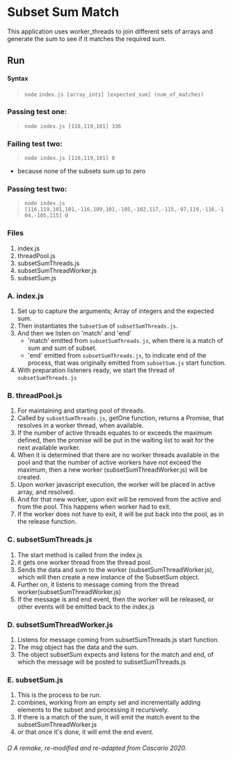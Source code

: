 # Subset Sum Match

This application uses worker_threads to join different sets of arrays 
and generate the sum to see if it matches the required sum. 

## Run
#### Syntax
> `node` `index.js [array_ints] [expected_sum] (num_of_matches)`

### Passing test one:
> `node index.js [116,119,101] 336`

### Failing test two:
> `node index.js [116,119,101] 0`
- because none of the subsets sum up to zero

### Passing test two:
> `node index.js [116,119,101,101,-116,109,101,-105,-102,117,-115,-97,119,-116,-104,-105,115] 0`


### Files
1. index.js
2. threadPool.js
3. subsetSumThreads.js
4. subsetSumThreadWorker.js
5. subsetSum.js


### A. index.js
1. Set up to capture the arguments; Array of integers and the expected sum.
2. Then instantiates the `SubsetSum` of `subsetSumThreads.js`. 
3. And then we listen on 'match' and 'end'
   - 'match' emitted from `subsetSumThreads.js`, when there is a match of sum and sum of subset.
   - 'end' emitted from `subsetSumThreads.js`, to indicate end of the process, that was originally emitted from `subsetSum.js` start function. 
4. With preparation listeners ready, we start the thread of `subsetSumThreads.js`

### B. threadPool.js
1. For maintaining and starting pool of threads.
2. Called by `subsetSumThreads.js`, getOne function, returns a Promise, that resolves in a worker thread, when available.
3. If the number of active threads equates to or exceeds the maximum defined, then the promise will be put in the waiting list to wait for the next available worker.
4. When it is determined that there are no worker threads available in the pool and that the number of active workers have not exceed the maximum, then a new worker (subsetSumThreadWorker.js) will be created.
5. Upon worker javascript execution, the worker will be placed in active array, and resolved. 
6. And for that new worker, upon exit will be removed from the active and from the pool. This happens when worker had to exit.
7. If the worker does not have to exit, it will be put back into the pool, as in the release function.

### C. subsetSumThreads.js
1. The start method is called from the index.js
2. it gets one worker thread from the thread pool.
3. Sends the data and sum to the worker (subsetSumThreadWorker.js), which will then create a new instance of the SubsetSum object.
4. Further on, it listens to message coming from the thread worker(subsetSumThreadWorker.js)
5. If the message is and end event, then the worker will be released, or other events will be emitted back to the index.js

### D. subsetSumThreadWorker.js
1. Listens for message coming from subsetSumThreads.js start function. 
2. The msg object has the data and the sum.
3. The object subsetSum expects and listens for the match and end, of which the message will be posted to subsetSumThreads.js

### E. subsetSum.js
1. This is the process to be run. 
2. combines, working from an empty set and incrementally adding elements to the subset and processing it recursively.
3. If there is a match of the sum, it will emit the match event to the subsetSumThreadWorker.js
4. or that once it's done, it will emit the end event. 


###### Ω A remake, re-modified and re-adapted from Cascario 2020.